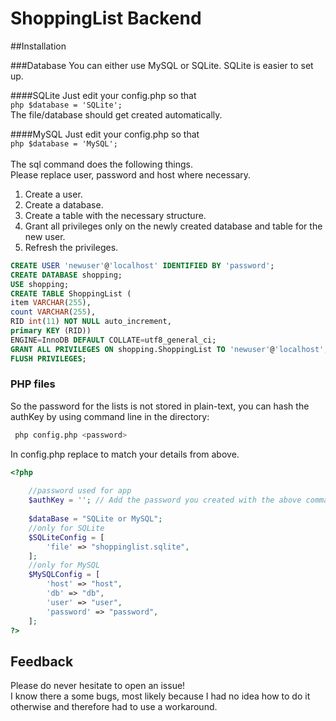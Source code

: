 # ShoppingList Backend

##Installation

###Database
You can either use MySQL or SQLite. SQLite is easier to set up.

####SQLite
Just edit your config.php so that<br>
```php $database = 'SQLite'; ```<br>
The file/database should get created automatically.<br>

####MySQL
Just edit your config.php so that<br>
```php $database = 'MySQL'; ```<br><br>
The sql command does the following things.<br>
Please replace user, password and host where necessary.<br>
1. Create a user.<br>
2. Create a database.<br>
3. Create a table with the necessary structure.<br>
4. Grant all privileges only on the newly created database and table for the new user.<br>
5. Refresh the privileges.<br>

```SQL
CREATE USER 'newuser'@'localhost' IDENTIFIED BY 'password';
CREATE DATABASE shopping;
USE shopping;
CREATE TABLE ShoppingList (
item VARCHAR(255),
count VARCHAR(255),
RID int(11) NOT NULL auto_increment,
primary KEY (RID))
ENGINE=InnoDB DEFAULT COLLATE=utf8_general_ci;
GRANT ALL PRIVILEGES ON shopping.ShoppingList TO 'newuser'@'localhost';
FLUSH PRIVILEGES;
```

### PHP files
So the password for the lists is not stored in plain-text, you can hash the authKey by using command line in the directory:
```bash
 php config.php <password> 
```
In config.php replace to match your details from above.<br>
```php
<?php
    
    //password used for app
	$authKey = ''; // Add the password you created with the above command
	
	$dataBase = "SQLite or MySQL";
	//only for SQLite
	$SQLiteConfig = [
        'file' => "shoppinglist.sqlite",
	];
	//only for MySQL
	$MySQLConfig = [
        'host' => "host",
        'db' => "db",
        'user' => "user",
        'password' => "password",
    ];
?>
```

## Feedback
Please do never hesitate to open an issue!<br>
I know there a some bugs, most likely because I had no idea how to do it otherwise and therefore had to use a workaround.
